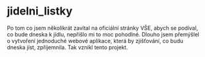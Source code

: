 jidelni_listky
==============

Po tom co jsem několikrát zavítal na oficiální stránky VŠE,
abych se podíval, co bude dneska k jídlu, nepřišlo mi to moc pohodlné.
Dlouho jsem přemýšlel o vytvoření jednoduché webové aplikace, která by 
zjišťování, co budu dneska jíst, zpříjemnila. Tak vznikl tento projekt.
